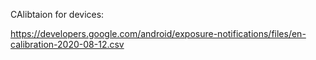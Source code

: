 CAlibtaion for devices:


https://developers.google.com/android/exposure-notifications/files/en-calibration-2020-08-12.csv
